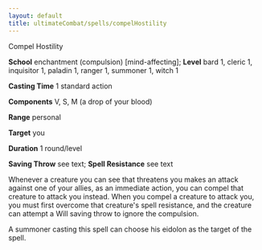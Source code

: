 ```yaml
---
layout: default
title: ultimateCombat/spells/compelHostility
---
```

Compel Hostility

**School** enchantment (compulsion) [mind-affecting]; **Level** bard 1, cleric 1, inquisitor 1, paladin 1, ranger 1, summoner 1, witch 1

**Casting Time** 1 standard action

**Components** V, S, M (a drop of your blood)

**Range** personal

**Target** you

**Duration** 1 round/level

**Saving Throw** see text; **Spell Resistance** see text

Whenever a creature you can see that threatens you makes an attack against one of your allies, as an immediate action, you can compel that creature to attack you instead. When you compel a creature to attack you, you must first overcome that creature's spell resistance, and the creature can attempt a Will saving throw to ignore the compulsion.

A summoner casting this spell can choose his eidolon as the target of the spell.

